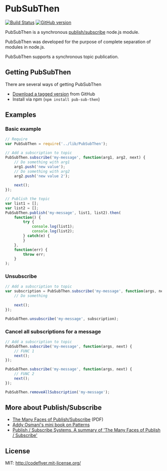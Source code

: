 # PubSubThen


[![Build Status](https://drone.io/github.com/codeflyer/pubsubthen/status.png)](https://drone.io/github.com/codeflyer/pubsubthen/latest)
[![GitHub version](https://badge.fury.io/gh/codeflyer%2Fpubsubthen.svg)](http://badge.fury.io/gh/codeflyer%2Fpubsubthen)

PubSubThen is a synchronous [publish/subscribe](http://en.wikipedia.org/wiki/Publish/subscribe) node.js module.

PubSubThen was developed for the purpose of complete separation of modules in node.js.

PubSubThen supports a synchronous topic publication.


## Getting PubSubThen

There are several ways of getting PubSubThen

* [Download a tagged version](https://github.com/codeflyer/pubsubthen/tags) from GitHub
* Install via npm (`npm install pub-sub-then`)

## Examples

### Basic example

```javascript
// Require
var PubSubThen = require('../lib/PubSubThen');

// Add a subscription to topic
PubSubThen.subscribe('my-message', function(arg1, arg2, next) {
    // Do something with arg1
    arg1.push('new value');
    // Do something with arg2
    arg2.push('new value 2');
    
    next();
});

// Publish the topic
var list1 = [];
var list2 = [];
PubSubThen.publish('my-message', list1, list2).then(
    function() {
        try {
            console.log(list1);
            console.log(list2);
        } catch(e) {
        }
    },
    function(err) {
        throw err;
    }
);
```

### Unsubscribe

```javascript
// Add a subscription to topic
var subscription = PubSubThen.subscribe('my-message', function(args, next) {
    // Do something 
    
    next();
});

PubSubThen.unsubscribe('my-message', subscription);
```

### Cancel all subscriptions for a message

```javascript
// Add a subscription to topic
PubSubThen.subscribe('my-message', function(args, next) {
    // FUNC 1
    next();
});

PubSubThen.subscribe('my-message', function(args, next) {
    // FUNC 2
    next();
});

PubSubThen.removeAllSubscription('my-message');
```


## More about Publish/Subscribe

* [The Many Faces of Publish/Subscribe](http://www.cs.ru.nl/~pieter/oss/manyfaces.pdf) (PDF)
* [Addy Osmani's mini book on Patterns](http://addyosmani.com/resources/essentialjsdesignpatterns/book/#observerpatternjavascript)
* [Publish / Subscribe Systems, A summary of 'The Many Faces of Publish / Subscribe'](http://downloads.ohohlfeld.com/talks/hohlfeld_schroeder-publish_subscribe_systems-dsmware_eurecom2007.pdf)

## License

MIT: http://codeflyer.mit-license.org/

